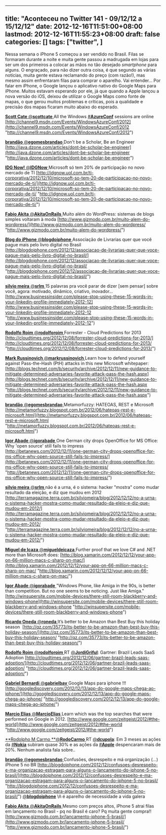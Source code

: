 
---
title: "Aconteceu no Twitter 141 - 09/12/12 a 15/12/12"
date: 2012-12-16T11:51:00+08:00
lastmod: 2012-12-16T11:55:23+08:00
draft: false
categories: []
tags: ["twitter", ]
---


Nessa semana o iPhone 5 começou a ser vendido no Brasil. Filas se formaram durante a noite e muita gente passou a madrugada em lojas para ser um dos primeiros a colocar as mãos no tão desejado *smartphone* para alguns. O engraçado, para não dizer outra coisa, é que segundo as várias notícias, muita gente estava reclamando do preço (com razão!), mas mesmo assim enfrentaram filas para comprar o aparelho. Vai entender… Por falar em iPhone, o Google lançou o aplicativo nativo do Google Maps para iPhone. Muitos estavam esperando por ele, já que quando a Apple lançou a nova versão do iOS, deixou de utilizar o Google Maps como fonte de mapas, o que gerou muitos problemas e críticas, pois a qualidade e precisão dos mapas ficaram muito abaixo do esperado.

[**Scott Cate** ‏@**scottcate** ](https://twitter.com/scottcate)All the Windows [#**AzureConf**](https://twitter.com/search?q=%23AzureConf&src=hash) sessions are online [http://channel9.msdn.com/Events/WindowsAzureConf/2012](http://channel9.msdn.com/Events/WindowsAzureConf/2012 "http://channel9.msdn.com/Events/WindowsAzureConf/2012")   

[**brandão** ‏@**egomesbrandao** ](https://twitter.com/egomesbrandao)Don't be a Scholar, Be an Engineer [http://java.dzone.com/articles/dont-be-scholar-be-engineer](http://java.dzone.com/articles/dont-be-scholar-be-engineer "http://java.dzone.com/articles/dont-be-scholar-be-engineer")   

[**IDG Now!** ‏@**IDGNow** ](https://twitter.com/IDGNow)Microsoft só tem 20% de participação no novo mercado de TI [http://idgnow.uol.com.br/ti-corporativa/2012/12/10/microsoft-so-tem-20-de-participacao-no-novo-mercado-de-ti/](http://idgnow.uol.com.br/ti-corporativa/2012/12/10/microsoft-so-tem-20-de-participacao-no-novo-mercado-de-ti/ "http://idgnow.uol.com.br/ti-corporativa/2012/12/10/microsoft-so-tem-20-de-participacao-no-novo-mercado-de-ti/")   

[**Fabio Akita** ‏@**AkitaOnRails** ](https://twitter.com/AkitaOnRails)Muito além do WordPress: sistemas de blogs simples voltaram à moda [http://www.gizmodo.com.br/muito-alem-do-wordpress/](http://www.gizmodo.com.br/muito-alem-do-wordpress/ "http://www.gizmodo.com.br/muito-alem-do-wordpress/")   

[**Blog do iPhone** ‏@**blogdoiphone** ](https://twitter.com/blogdoiphone)Associação de Livrarias quer que você pague mais pelo livro digital no Brasil [http://blogdoiphone.com/2012/12/associacao-de-livrarias-quer-que-voce-pague-mais-pelo-livro-digital-no-brasil/](http://blogdoiphone.com/2012/12/associacao-de-livrarias-quer-que-voce-pague-mais-pelo-livro-digital-no-brasil/ "http://blogdoiphone.com/2012/12/associacao-de-livrarias-quer-que-voce-pague-mais-pelo-livro-digital-no-brasil/")   

[**silvio meira** ‏@**srlm** ](https://twitter.com/srlm)15 palavras pra você parar de dizer [sem pensar] sobre você, agora: motivado, dinâmico, criativo, inovador...  [http://www.businessinsider.com/please-stop-using-these-15-words-in-your-linkedin-profile-immediately-2012-12](http://www.businessinsider.com/please-stop-using-these-15-words-in-your-linkedin-profile-immediately-2012-12 "http://www.businessinsider.com/please-stop-using-these-15-words-in-your-linkedin-profile-immediately-2012-12")   

[**Rodolfo Roim** ‏@**rodolforoim** ](https://twitter.com/rodolforoim)Forrester - Cloud Predictions for 2013 [http://cloudtimes.org/2012/12/08/forrester-cloud-predictions-for-2013/](http://cloudtimes.org/2012/12/08/forrester-cloud-predictions-for-2013/ "http://cloudtimes.org/2012/12/08/forrester-cloud-predictions-for-2013/")   

[**Mark Russinovich** ‏@**markrussinovich** ](https://twitter.com/markrussinovich)Learn how to defend yourself against Pass-the-Hash (PtH) attacks in this new Microsoft whitepaper: [http://blogs.technet.com/b/security/archive/2012/12/11/new-guidance-to-mitigate-determined-adversaries-favorite-attack-pass-the-hash.aspx](http://blogs.technet.com/b/security/archive/2012/12/11/new-guidance-to-mitigate-determined-adversaries-favorite-attack-pass-the-hash.aspx "http://blogs.technet.com/b/security/archive/2012/12/11/new-guidance-to-mitigate-determined-adversaries-favorite-attack-pass-the-hash.aspx")   

[**brandão** ‏@**egomesbrandao** ](https://twitter.com/egomesbrandao)Metamorfuzzy: HATEOAS, REST e Microsoft [http://metamorfuzzy.blogspot.com.br/2012/06/hateoas-rest-e-microsoft.html](http://metamorfuzzy.blogspot.com.br/2012/06/hateoas-rest-e-microsoft.html "http://metamorfuzzy.blogspot.com.br/2012/06/hateoas-rest-e-microsoft.html")   

[**Igor Abade** ‏@**igorabade** ](https://twitter.com/igorabade)One German city drops OpenOffice for MS Office: Why 'open source' still fails to impress [http://betanews.com/2012/12/11/one-german-city-drops-openoffice-for-ms-office-why-open-source-still-fails-to-impress/](http://betanews.com/2012/12/11/one-german-city-drops-openoffice-for-ms-office-why-open-source-still-fails-to-impress/ "http://betanews.com/2012/12/11/one-german-city-drops-openoffice-for-ms-office-why-open-source-still-fails-to-impress/")   

[**silvio meira** ‏@**srlm** ](https://twitter.com/srlm)não é a urna, é o sistema: hacker "mostra" como mudar resultado da eleição, e diz que mudou em 2012 [http://terramagazine.terra.com.br/silviomeira/blog/2012/12/12/no-a-urna-o-sistema-hacker-mostra-como-mudar-resultado-da-eleio-e-diz-que-mudou-em-2012/](http://terramagazine.terra.com.br/silviomeira/blog/2012/12/12/no-a-urna-o-sistema-hacker-mostra-como-mudar-resultado-da-eleio-e-diz-que-mudou-em-2012/ "http://terramagazine.terra.com.br/silviomeira/blog/2012/12/12/no-a-urna-o-sistema-hacker-mostra-como-mudar-resultado-da-eleio-e-diz-que-mudou-em-2012/")   

[**Miguel de Icaza** ‏@**migueldeicaza** ](https://twitter.com/migueldeicaza)Further proof that we love C# and .NET more than Microsoft does: [http://blog.xamarin.com/2012/12/12/your-app-on-66-million-macs-c-sharp-on-mac/](http://blog.xamarin.com/2012/12/12/your-app-on-66-million-macs-c-sharp-on-mac/ "http://blog.xamarin.com/2012/12/12/your-app-on-66-million-macs-c-sharp-on-mac/")   

[**Igor Abade** ‏@**igorabade** ](https://twitter.com/igorabade)"Windows Phone, like Amiga in the 90s, is better than competition. But no one seems to be noticing. Just like Amiga." [http://winsupersite.com/mobile-devices/there-still-room-blackberry-and-windows-phone](http://winsupersite.com/mobile-devices/there-still-room-blackberry-and-windows-phone "http://winsupersite.com/mobile-devices/there-still-room-blackberry-and-windows-phone")   

[**Ricardo Oneda** ‏@**roneda** ](https://twitter.com/roneda)It’s better to be Amazon than Best Buy this holiday season  [http://qz.com/35773/its-better-to-be-amazon-than-best-buy-this-holiday-season/](http://qz.com/35773/its-better-to-be-amazon-than-best-buy-this-holiday-season/ "http://qz.com/35773/its-better-to-be-amazon-than-best-buy-this-holiday-season/")   

[**Rodolfo Roim** ‏@**rodolforoim** ](https://twitter.com/rodolforoim)RT [@**JordiGriful**](https://twitter.com/JordiGriful): Gartner: Brazil Leads SaaS Adoption [http://cloudtimes.org/2012/12/06/gartner-brazil-leads-saas-adoption/](http://cloudtimes.org/2012/12/06/gartner-brazil-leads-saas-adoption/ "http://cloudtimes.org/2012/12/06/gartner-brazil-leads-saas-adoption/")   

[**Gabriel Bernardi** ‏@**gabrielbav** ](https://twitter.com/gabrielbav)Google Maps para iphone !!! [http://googlediscovery.com/2012/12/13/app-do-google-maps-chega-ao-iphone/](http://googlediscovery.com/2012/12/13/app-do-google-maps-chega-ao-iphone/ "http://googlediscovery.com/2012/12/13/app-do-google-maps-chega-ao-iphone/")   

[**Marcio Elias** ‏@**MarcioElias** ](https://twitter.com/MarcioElias)Learn which was the top searches that were performed on Google in 2012. [http://www.google.com/zeitgeist/2012/#the-world](http://www.google.com/zeitgeist/2012/#the-world "http://www.google.com/zeitgeist/2012/#the-world")   

[**Rodolpho M Carmo **‏@**RodoCarmo** ](https://twitter.com/RodoCarmo)RT [@**dcupola**](https://twitter.com/dcupola): Em 3 meses as ações da [#**Nokia**](https://twitter.com/search?q=%23Nokia&src=hash) subiram quase 30% e as ações da [#**Apple**](https://twitter.com/search?q=%23Apple&src=hash) despencaram mais de 20%. Nenhum analista fala sobre..   

[**brandão** ‏@**egomesbrandao** ](https://twitter.com/egomesbrandao)Confusões, desrespeito e má organização (...) iPhone 5 no BR [http://blogdoiphone.com/2012/12/confusoes-desrespeito-e-ma-organizacao-estragam-para-alguns-o-lancamento-do-iphone-5-no-brasil/](http://blogdoiphone.com/2012/12/confusoes-desrespeito-e-ma-organizacao-estragam-para-alguns-o-lancamento-do-iphone-5-no-brasil/ "http://blogdoiphone.com/2012/12/confusoes-desrespeito-e-ma-organizacao-estragam-para-alguns-o-lancamento-do-iphone-5-no-brasil/") [@**blogdoiphone**](https://twitter.com/blogdoiphone) \\ñ é aparelho de necessidade a vida galera   

[**Fabio Akita** ‏@**AkitaOnRails** ](https://twitter.com/AkitaOnRails)Mesmo com preços altos, iPhone 5 atrai filas em lançamento no Brasil - pq no Brasil é caro? Pq muita gente compra!!  [http://www.gizmodo.com.br/lancamento-iphone-5-brasil/](http://www.gizmodo.com.br/lancamento-iphone-5-brasil/ "http://www.gizmodo.com.br/lancamento-iphone-5-brasil/")

